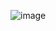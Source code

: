 ![image](https://github.com/anisshakil786/20101002-026-A5/assets/93877491/19c36c63-a468-4d10-9b0e-08571fca0b3c)
